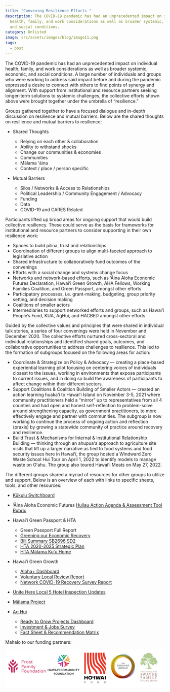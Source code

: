 ```yaml
---
title: "Convening Resilience Efforts "
description: The COVID-19 pandemic has had an unprecedented impact on individual
  health, family, and work considerations as well as broader systemic, economic,
  and social conditions.
category: Unlisted
image: src/assets/images/blog/image11.png
tags:
  - post
---
```

The COVID-19 pandemic has had an unprecedented impact on individual health, family, and work considerations as well as broader systemic, economic, and social conditions. A large number of individuals and groups who were working to address said impact before and during the pandemic expressed a desire to connect with others to find points of synergy and alignment. With support from institutional and resource partners seeking longer-term solutions to systemic challenges, the collective efforts shown above were brought together under the umbrella of “resilience.”

Groups gathered together to have a focused dialogue and in-depth discussion on resilience and mutual barriers. Below are the shared thoughts on resilience and mutual barriers to resilience: 

* Shared Thoughts 

  * Relying on each other & collaboration 
  * Ability to withstand shocks 
  * Change our communities & economies 
  * Communities 
  * Mālama ʻāina 
  * Context / place / person specific 
* Mutual Barriers

  * Silos / Networks & Access to Relationships
  * Political Leadership / Community Engagement / Advocacy 
  * Funding
  * Data
  * COVID-19 and CARES Related

Participants lifted up broad areas for ongoing support that would build collective resiliency. These could serve as the basis for frameworks for institutional and resource partners to consider supporting in their own resilience work:

* Spaces to build pilina, trust and relationships 
* Coordination of different groups to align multi-faceted approach to legislative action 
* Shared infrastructure to collaboratively fund outcomes of the convenings
* Efforts with a social change and systems change focus 
* Networks and network-based efforts, such as ‘Āina Aloha Economic Futures Declaration, Hawai‘i Green Growth, AHA Fellows, Working Families Coalition, and Green Passport, amongst other efforts
* Participatory processes, i.e. grant-making, budgeting, group priority setting, and decision making 
* Coalitions of smaller actors
* Intermediaries to support networked efforts and groups, such as Hawai‘i People’s Fund, KUA, AgHui, and HACBED amongst other efforts

Guided by the collective values and principles that were shared in individual talk stories, a series of four convenings were held in November and December 2020. The collective efforts nurtured cross-sectoral and individual relationships and identified shared goals, outcomes, and collaborative opportunities to address challenges to resilience. This led to the formation of subgroups focused on the following areas for action: 

* Coordinate & Strategize on Policy & Advocacy — creating a place-based experiential learning pilot focusing on centering voices of individuals closest to the issues, working in environments that expose participants to current issues, and in doing so build the awareness of participants to affect change within their different sectors. 
* Support Coalitions & Coalition Building of Smaller Actors — created an action learning huakaʻi to Hawaiʻi Island on November 3-5, 2021 where community practitioners held a “mirror” up to representatives from all 4 counties and had open and honest self-reflection to problem-solve around strengthening capacity, as government practitioners, to more effectively engage and partner with communities. The subgroup is now working to continue the process of ongoing action and reflection (praxis) by growing a statewide community of practice around recovery and resilience. 
* Build Trust & Mechanisms for Internal & Institutional Relationship Building — thinking through an ahupuaʻa approach to agriculture site visits that lift up a larger narrative as tied to food systems and food security issues here in Hawaiʻi, the group hosted a Windward Zero Waste School Hui Tour on April 1, 2022 to identify models to manage waste on Oʻahu. The group also toured Hawaiʻi Meats on May 27, 2022.

The different groups shared a myriad of resources for other groups to utilize and support. Below is an overview of each with links to specific sheets, tools, and other resources: 

* [Kūkulu Switchboard](https://kukulu.switchboardhq.com/)
* ‘Āina Aloha Economic Futures [Huliau Action Agenda & Assessment Tool Rubric ](https://www.ainaalohafutures.com/action-agenda)
* Hawaiʻi Green Passport & HTA

  * Green Passport Full Report 
  * [Greening our Economic Recovery](https://drive.google.com/file/d/1qN1dH6_jg6f_h68BvOzJskq2ur2etE3X/view?usp=sharing)
  * [Bill Summary SB2696 SD2](https://docs.google.com/document/d/1Q-jEiVEOf0x5larihRf0CXAqEsgIQ7uG/edit?usp=sharing&ouid=102854028391675365608&rtpof=true&sd=true)
  * [HTA 2020-2025 Strategic Plan](https://www.hawaiitourismauthority.org/who-we-are/our-strategic-plan/) 
  * [HTA Mālama Kuʻu Home ](https://www.johndefries.com/mlama-kuu-home)
* Hawaiʻi Green Growth 

  * [Aloha+ Dashboard ](https://alohachallenge.hawaii.gov/)
  * [Voluntary Local Review Report](https://www.hawaiigreengrowth.org/voluntary-local-review/)
  * [Network COVID-19 Recovery Survey Report](https://www.hawaiigreengrowth.org/survey-results/)
* [Unite Here Local 5 Hotel Inspection Updates ](https://www.unitehere5.org/get-it-right-the-first-time-hawaii-tourism-watch/)
* [Mālama Project ](https://recovery85.wixsite.com/malamaproject)
* [Ag Hui](https://aghui.org/)

  * [Ready to Grow Projects Dashboard](https://aghui.org/dashboard/)
  * [Investment & Jobs Survey](https://aghui.org/survey/) 
  * [Fact Sheet & Recommendation Matrix](https://aghui.org/may-2020-fact-sheet/)

Mahalo to our funding partners:

![partner logos](src/assets/images/blog/untitled-design.png "Mahalo to our funding partners")
